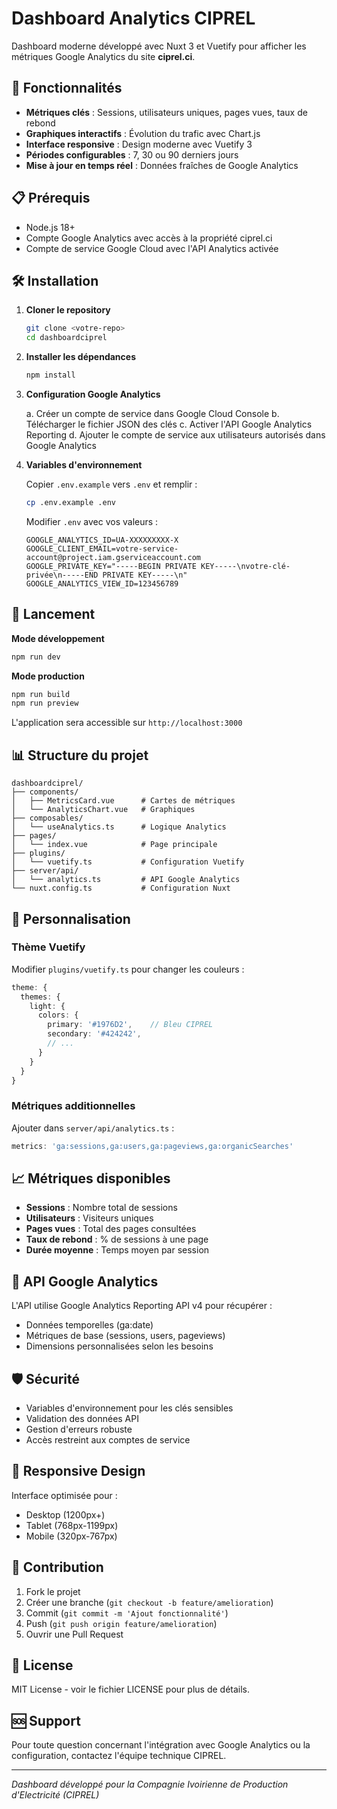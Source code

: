 # Dashboard Analytics CIPREL

Dashboard moderne développé avec Nuxt 3 et Vuetify pour afficher les métriques Google Analytics du site **ciprel.ci**.

## 🚀 Fonctionnalités

- **Métriques clés** : Sessions, utilisateurs uniques, pages vues, taux de rebond
- **Graphiques interactifs** : Évolution du trafic avec Chart.js
- **Interface responsive** : Design moderne avec Vuetify 3
- **Périodes configurables** : 7, 30 ou 90 derniers jours
- **Mise à jour en temps réel** : Données fraîches de Google Analytics

## 📋 Prérequis

- Node.js 18+
- Compte Google Analytics avec accès à la propriété ciprel.ci
- Compte de service Google Cloud avec l'API Analytics activée

## 🛠️ Installation

1. **Cloner le repository**
   ```bash
   git clone <votre-repo>
   cd dashboardciprel
   ```

2. **Installer les dépendances**
   ```bash
   npm install
   ```

3. **Configuration Google Analytics**
   
   a. Créer un compte de service dans Google Cloud Console
   b. Télécharger le fichier JSON des clés
   c. Activer l'API Google Analytics Reporting
   d. Ajouter le compte de service aux utilisateurs autorisés dans Google Analytics

4. **Variables d'environnement**
   
   Copier `.env.example` vers `.env` et remplir :
   ```bash
   cp .env.example .env
   ```
   
   Modifier `.env` avec vos valeurs :
   ```env
   GOOGLE_ANALYTICS_ID=UA-XXXXXXXXX-X
   GOOGLE_CLIENT_EMAIL=votre-service-account@project.iam.gserviceaccount.com
   GOOGLE_PRIVATE_KEY="-----BEGIN PRIVATE KEY-----\nvotre-clé-privée\n-----END PRIVATE KEY-----\n"
   GOOGLE_ANALYTICS_VIEW_ID=123456789
   ```

## 🚀 Lancement

**Mode développement**
```bash
npm run dev
```

**Mode production**
```bash
npm run build
npm run preview
```

L'application sera accessible sur `http://localhost:3000`

## 📊 Structure du projet

```
dashboardciprel/
├── components/
│   ├── MetricsCard.vue      # Cartes de métriques
│   └── AnalyticsChart.vue   # Graphiques
├── composables/
│   └── useAnalytics.ts      # Logique Analytics
├── pages/
│   └── index.vue            # Page principale
├── plugins/
│   └── vuetify.ts           # Configuration Vuetify
├── server/api/
│   └── analytics.ts         # API Google Analytics
└── nuxt.config.ts           # Configuration Nuxt
```

## 🎨 Personnalisation

### Thème Vuetify
Modifier `plugins/vuetify.ts` pour changer les couleurs :

```typescript
theme: {
  themes: {
    light: {
      colors: {
        primary: '#1976D2',    // Bleu CIPREL
        secondary: '#424242',
        // ...
      }
    }
  }
}
```

### Métriques additionnelles
Ajouter dans `server/api/analytics.ts` :

```typescript
metrics: 'ga:sessions,ga:users,ga:pageviews,ga:organicSearches'
```

## 📈 Métriques disponibles

- **Sessions** : Nombre total de sessions
- **Utilisateurs** : Visiteurs uniques
- **Pages vues** : Total des pages consultées
- **Taux de rebond** : % de sessions à une page
- **Durée moyenne** : Temps moyen par session

## 🔧 API Google Analytics

L'API utilise Google Analytics Reporting API v4 pour récupérer :
- Données temporelles (ga:date)
- Métriques de base (sessions, users, pageviews)
- Dimensions personnalisées selon les besoins

## 🛡️ Sécurité

- Variables d'environnement pour les clés sensibles
- Validation des données API
- Gestion d'erreurs robuste
- Accès restreint aux comptes de service

## 📱 Responsive Design

Interface optimisée pour :
- Desktop (1200px+)
- Tablet (768px-1199px)  
- Mobile (320px-767px)

## 🤝 Contribution

1. Fork le projet
2. Créer une branche (`git checkout -b feature/amelioration`)
3. Commit (`git commit -m 'Ajout fonctionnalité'`)
4. Push (`git push origin feature/amelioration`)
5. Ouvrir une Pull Request

## 📝 License

MIT License - voir le fichier LICENSE pour plus de détails.

## 🆘 Support

Pour toute question concernant l'intégration avec Google Analytics ou la configuration, contactez l'équipe technique CIPREL.

---

*Dashboard développé pour la Compagnie Ivoirienne de Production d'Electricité (CIPREL)*